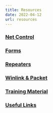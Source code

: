 ```yaml
---
title: Resources
date: 2022-04-12
url: resources
---
```


### [Net Control](/resources_nc)

### [Forms](/resources_forms)

### [Repeaters](/resources_rptrs)

### [Winlink & Packet](/resources_winlink)

### [Training Material](/resources_training)

### [Useful Links](/resources_useful)
